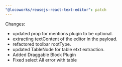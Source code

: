 ```yaml
---
"@locoworks/reusejs-react-text-editor": patch
---
```


Changes:

- updated prop for mentions plugin to be optional.
- extracting textContent of the editor in the payload.
- refactored toolbar rootType.
- updated TableNode for table etxt extraction.
- Added Draggable Block Plugin
- Fixed select All error with table
